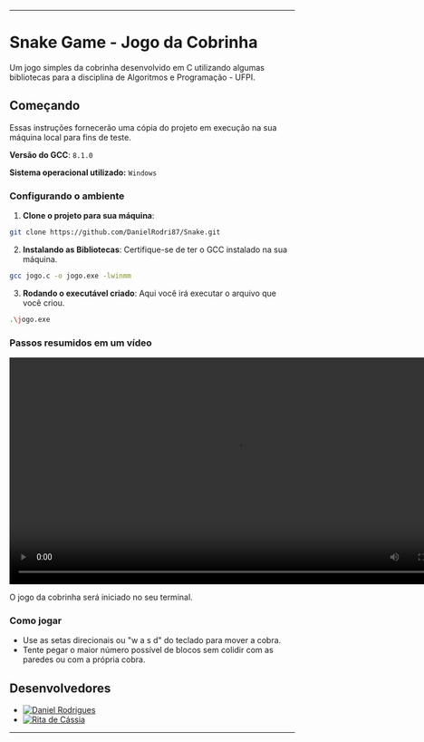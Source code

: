 ---

# Snake Game - Jogo da Cobrinha

Um jogo simples da cobrinha desenvolvido em C utilizando algumas bibliotecas para a disciplina de Algoritmos e Programação - UFPI.

## Começando

Essas instruções fornecerão uma cópia do projeto em execução na sua máquina local para fins de teste. 

**Versão do GCC**: `8.1.0`


**Sistema operacional utilizado:** `Windows`

### Configurando o ambiente

1. **Clone o projeto para sua máquina**: 
```bash
git clone https://github.com/DanielRodri87/Snake.git
```

2. **Instalando as Bibliotecas**: Certifique-se de ter o GCC instalado na sua máquina.

```bash
gcc jogo.c -o jogo.exe -lwinmm
```
3. **Rodando o executável criado**: Aqui você irá executar o arquivo que você criou.
```bash
.\jogo.exe
```

### Passos resumidos em um vídeo

<video controls width="800">
    <source src="tutorial.mp4" type="video/mp4">
    Your browser does not support the video tag.
</video>

O jogo da cobrinha será iniciado no seu terminal.

### Como jogar

- Use as setas direcionais ou "w a s d" do teclado para mover a cobra.
- Tente pegar o maior número possível de blocos sem colidir com as paredes ou com a própria cobra.

## Desenvolvedores

- [![Daniel Rodrigues](https://img.shields.io/badge/DanielRodri87-GitHub-blueviolet)](https://github.com/DanielRodri87)
- [![Rita de Cássia](https://img.shields.io/badge/ritar0drigues-GitHub-blueviolet)](https://github.com/ritar0drigues)

---